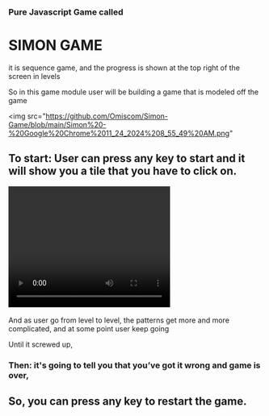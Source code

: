 <h3>Pure Javascript Game called </h3>
<h1>SIMON GAME</h1>
<p>it is sequence game, and the progress is shown at the top right of the screen in levels</p>
<p>So in this game module user will be building a game that is modeled off the game</p>

<img src="https://github.com/Omiscom/Simon-Game/blob/main/Simon%20-%20Google%20Chrome%2011_24_2024%208_55_49%20AM.png"

<h2>To start: User can press any key to start and it will show you a tile that you have to click on.</h2>	

<video width="320" height="240" controls>
<source src="https://github.com/Omiscom/Simon-Game/blob/main/Simon%20-%20Google%20Chrome%202024-11-24%2008-56-22.mp4" type="video/mp4">
</video>

<p>And as user go from level to level, the patterns get more and more complicated, and at some point user keep going</p>

<p>Until it screwed up,</p>

<h3>Then: it's going to tell you that you’ve got it wrong and game is over,</h3>

<h2>So, you can press any key to restart the game.</h2>
<a ref="">
